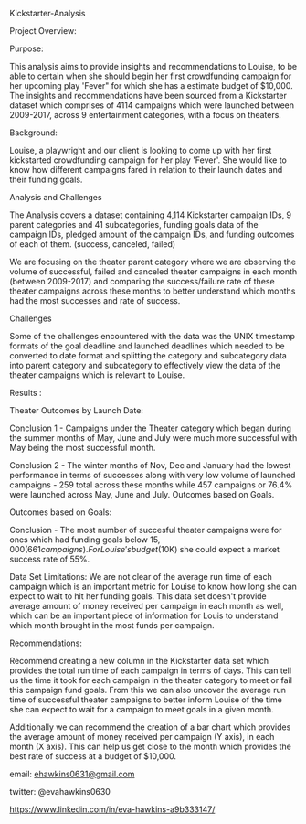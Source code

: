 
Kickstarter-Analysis



Project Overview:

Purpose:

This analysis aims to provide insights and recommendations to Louise, to be able to certain when she should begin 
her first crowdfunding campaign for her upcoming play 'Fever" for which she has a estimate budget of $10,000. The 
insights and recommendations have been sourced from a Kickstarter dataset which comprises of 4114 campaigns which
were launched between 2009-2017, across 9 entertainment categories, with a focus on theaters.

Background:

Louise, a playwright and our client is looking to come up with her first kickstarted crowdfunding campaign for her play 'Fever'.
She would like to know how different campaigns fared in relation to their launch dates and their funding goals.

Analysis and Challenges

The Analysis covers a dataset containing 4,114 Kickstarter campaign IDs, 9 parent categories and 41 subcategories, funding
goals data of the campaign IDs, pledged amount of the campaign IDs, and funding outcomes of each of them. (success, canceled,
failed) 

We are focusing on the theater parent category where we are observing the volume of successful, failed and canceled theater campaigns
in each month (between 2009-2017) and comparing the success/failure rate of these theater campaigns across these months to better
understand which months had the most successes and rate of success.

Challenges

Some of the challenges encountered with the data was the UNIX timestamp formats of the goal deadline and launched deadlines which needed
to be converted to date format and splitting the category and subcategory data into parent category and subcategory to effectively view 
the data of the theater campaigns which is relevant to Louise.

Results :

Theater Outcomes by Launch Date:


Conclusion 1 - Campaigns under the Theater category which began during the summer months of May, June and July were much more successful 
with May being the most successful month.

Conclusion 2 - The winter months of Nov, Dec and January had the lowest performance in terms of successes along with very low volume of 
launched campaigns - 259 total across these months while 457 campaigns or 76.4% were launched across May, June and July.
Outcomes based on Goals.

Outcomes based on Goals:

Conclusion - The most number of succesful theater campaigns were for ones which had funding goals below $15,000 (661 campaigns). For Louise's
budget ($10K) she could expect a market success rate of 55%.

Data Set Limitations:
We are not clear of the average run time of each campaign which is an important metric for Louise to know how long she can expect to wait 
to hit her funding goals. This data set doesn't provide average amount of money received per campaign in each month as well, which can be
an important piece of information for Louis to understand which month brought in the most funds per campaign.

Recommendations:

Recommend creating a new column in the Kickstarter data set which provides the total run time of each campaign in terms of days. This can
tell us the time it took for each campaign in the theater category to meet or fail this campaign fund goals. From this we can also 
uncover the average run time of successful theater campaigns to better inform Louise of the time she can expect to wait for a campaign to
meet goals in a given month.

Additionally we can recommend the creation of a bar chart which provides the average amount of money received per campaign (Y axis), 
in each month (X axis). This can help us get close to the month which provides the best rate of success at a budget of $10,000.



email:  ehawkins0631@gmail.com

twitter: @evahawkins0630

https://www.linkedin.com/in/eva-hawkins-a9b333147/

